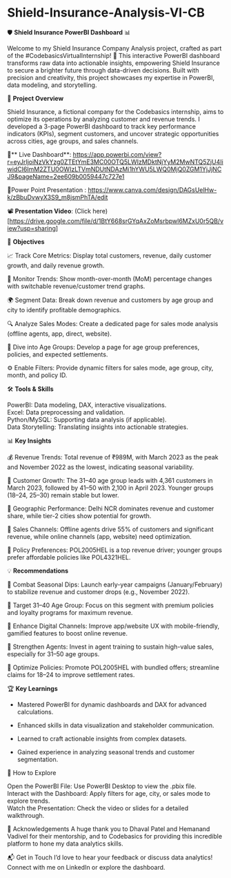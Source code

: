 # Shield-Insurance-Analysis-VI-CB

🛡️ **Shield Insurance PowerBI Dashboard** 📊

Welcome to my Shield Insurance Company Analysis project, crafted as part of the #CodebasicsVirtualInternship! 🚀 This interactive PowerBI dashboard transforms raw data into actionable insights, empowering Shield Insurance to secure a brighter future through data-driven decisions. Built with precision and creativity, this project showcases my expertise in PowerBI, data modeling, and storytelling.

🌟 **Project Overview**

Shield Insurance, a fictional company for the Codebasics internship, aims to optimize its operations by analyzing customer and revenue trends. I developed a 3-page PowerBI dashboard to track key performance indicators (KPIs), segment customers, and uncover strategic opportunities across cities, age groups, and sales channels.

🔗** Live Dashboard**: https://app.powerbi.com/view?r=eyJrIjoiNzVkYzg0ZTEtYmE3MC00OTQ5LWIzMDktNjYyM2MwNTQ5ZjU4IiwidCI6ImM2ZTU0OWIzLTVmNDUtNDAzMi1hYWU5LWQ0MjQ0ZGM1YjJjNCJ9&pageName=2ee609b0059447c727e1

📃Power Point Presentation : https://www.canva.com/design/DAGsUelHw-k/zBbuDvwyX3S9_m8jsmPhTA/edit

📽️ **Presentation Video**: (Click here)[https://drive.google.com/file/d/1BtY668srGYqAxZoMsrbpwl6MZxU0r5QB/view?usp=sharing]

🎯 **Objectives**

📈 Track Core Metrics: Display total customers, revenue, daily customer growth, and daily revenue growth.  

📅 Monitor Trends: Show month-over-month (MoM) percentage changes with switchable revenue/customer trend graphs.  

🌍 Segment Data: Break down revenue and customers by age group and city to identify profitable demographics.  

🔍 Analyze Sales Modes: Create a dedicated page for sales mode analysis (offline agents, app, direct, website).  

👥 Dive into Age Groups: Develop a page for age group preferences, policies, and expected settlements.  

⚙️ Enable Filters: Provide dynamic filters for sales mode, age group, city, month, and policy ID.

🛠️ **Tools & Skills**

PowerBI: Data modeling, DAX, interactive visualizations.  
Excel: Data preprocessing and validation.  
Python/MySQL: Supporting data analysis (if applicable).  
Data Storytelling: Translating insights into actionable strategies.

📊 **Key Insights**

💰 Revenue Trends: Total revenue of ₹989M, with March 2023 as the peak and November 2022 as the lowest, indicating seasonal variability.  

👥 Customer Growth: The 31–40 age group leads with 4,361 customers in March 2023, followed by 41–50 with 2,100 in April 2023. Younger groups (18–24, 25–30) remain stable but lower.  

🌆 Geographic Performance: Delhi NCR dominates revenue and customer share, while tier-2 cities show potential for growth.  

🛒 Sales Channels: Offline agents drive 55% of customers and significant revenue, while online channels (app, website) need optimization.  

📜 Policy Preferences: POL2005HEL is a top revenue driver; younger groups prefer affordable policies like POL4321HEL.

💡 **Recommendations**

🚀 Combat Seasonal Dips: Launch early-year campaigns (January/February) to stabilize revenue and customer drops (e.g., November 2022).  

🎯 Target 31–40 Age Group: Focus on this segment with premium policies and loyalty programs for maximum revenue.  

📱 Enhance Digital Channels: Improve app/website UX with mobile-friendly, gamified features to boost online revenue.  

🤝 Strengthen Agents: Invest in agent training to sustain high-value sales, especially for 31–50 age groups.  

🔄 Optimize Policies: Promote POL2005HEL with bundled offers; streamline claims for 18–24 to improve settlement rates.

🏆 **Key Learnings**

- Mastered PowerBI for dynamic dashboards and DAX for advanced calculations.  

- Enhanced skills in data visualization and stakeholder communication.  

- Learned to craft actionable insights from complex datasets.  

- Gained experience in analyzing seasonal trends and customer segmentation.


🚀 How to Explore

Open the PowerBI File: Use PowerBI Desktop to view the .pbix file.  
Interact with the Dashboard: Apply filters for age, city, or sales mode to explore trends.  
Watch the Presentation: Check the video or slides for a detailed walkthrough.

🙏 Acknowledgements
A huge thank you to Dhaval Patel and Hemanand Vadivel for their mentorship, and to Codebasics for providing this incredible platform to hone my data analytics skills. 

📬 Get in Touch
I’d love to hear your feedback or discuss data analytics! Connect with me on LinkedIn or explore the dashboard. 
